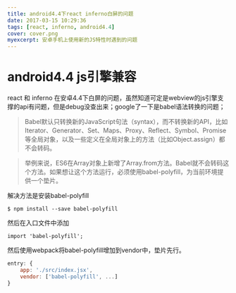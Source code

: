 ```yaml
---
title: android4.4下react inferno白屏的问题
date: 2017-03-15 10:29:36
tags: [react, inferno, android4.4]
cover: cover.png
myexcerpt: 安卓手机上使用新的JS特性时遇到的问题
---
```

# android4.4 js引擎兼容

react 和 inferno 在安卓4.4下白屏的问题，虽然知道可定是webview的js引擎支撑的api有问题，但是debug没查出来；google了一下是babel语法转换的问题；

>Babel默认只转换新的JavaScript句法（syntax），而不转换新的API，比如Iterator、Generator、Set、Maps、Proxy、Reflect、Symbol、Promise等全局对象，以及一些定义在全局对象上的方法（比如Object.assign）都不会转码。

>举例来说，ES6在Array对象上新增了Array.from方法。Babel就不会转码这个方法。如果想让这个方法运行，必须使用babel-polyfill，为当前环境提供一个垫片。

解决方法是安装babel-polyfill

`$ npm install --save babel-polyfill`

然后在入口文件中添加

`import 'babel-polyfill';`

然后使用webpack将babel-polyfill增加到vendor中，垫片先行。

```javascript
entry: {
    app: './src/index.jsx',
    vendor: ['babel-polyfill', ...]
}
```
